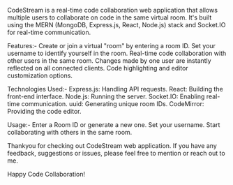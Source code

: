 CodeStream is a real-time code collaboration web application that allows multiple users to collaborate on code in the same virtual room. It's built using the MERN (MongoDB, Express.js, React, Node.js) stack and Socket.IO for real-time communication.

Features:-
Create or join a virtual "room" by entering a room ID.
Set your username to identify yourself in the room.
Real-time code collaboration with other users in the same room.
Changes made by one user are instantly reflected on all connected clients.
Code highlighting and editor customization options.
 

Technologies Used:-
Express.js: Handling API requests.
React: Building the front-end interface.
Node.js: Running the server.
Socket.IO: Enabling real-time communication.
uuid: Generating unique room IDs.
CodeMirror: Providing the code editor.


Usage:-
Enter a Room ID or generate a new one.
Set your username.
Start collaborating with others in the same room.

Thankyou for checking out CodeStream web application. If you have any feedback, suggestions or issues, please feel free to mention or reach out to me.

Happy Code Collaboration!